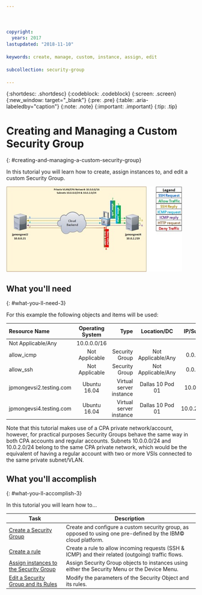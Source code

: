 ```yaml
---



copyright:
  years: 2017
lastupdated: "2018-11-10"

keywords: create, manage, custom, instance, assign, edit

subcollection: security-group

---
```


{:shortdesc: .shortdesc}
{:codeblock: .codeblock}
{:screen: .screen}
{:new_window: target="_blank"}
{:pre: .pre}
{:table: .aria-labeledby="caption"}
{:note: .note}
{:important: .important}
{:tip: .tip}

# Creating and Managing a Custom Security Group
{: #creating-and-managing-a-custom-security-group}

In this tutorial you will learn how to create, assign instances to, and edit a custom Security Group.

![Custom Security Group](./images/goal.jpg)

## What you'll need
{: #what-you-ll-need-3}

For this example the following objects and items will be used:

| Resource Name  | Operating System | Type | Location/DC | IP/Subnet |
|:------------- |:---------------:| -------------:| :---------------:| ---------------:|
| Not Applicable/Any | 10.0.0.0/16 |
| allow_icmp | Not Applicable  | Security Group | Not Applicable/Any | 0.0.0.0/0 |
| allow_ssh | Not Applicable | Security Group | Not Applicable/Any | 0.0.0.0/0 |
|jpmongevsi2.testing.com | Ubuntu 16.04 | Virtual server instance | Dallas 10 Pod 01 | 10.0.0.21 |
|jpmongevsi4.testing.com | Ubuntu 16.04 | Virtual server instance |	Dallas 10 Pod 01	| 10.0.2.219 |


Note that this tutorial makes use of a CPA private network/account, however, for practical purposes Security Groups behave the same way in both CPA accounts and regular accounts. Subnets 10.0.0.0/24 and 10.0.2.0/24 belong to the same CPA private network, which would be the equivalent of having a regular account with two or more VSIs connected to the same private subnet/VLAN.


## What you'll accomplish
{: #what-you-ll-accomplish-3}

In this tutorial you will learn how to...

Task  | Description
------------- | -------------
[Create a Security Group](/docs/infrastructure/security-groups?topic=security-groups-creating-a-security-group) | Create and configure a custom security group, as opposed to using one pre-defined by the IBM© cloud platform.
[Create a rule](/docs/infrastructure/security-groups?topic=security-groups-creating-a-new-rule) | Create a rule to allow incoming requests (SSH & ICMP) and their related (outgoing) traffic flows.
[Assign instances to the Security Group](/docs/infrastructure/security-groups?topic=security-groups-assigning-instances-to-the-security-group) | Assign Security Group objects to instances using either the Security Menu or the Device Menu.
[Edit a Security Group and its Rules](/docs/infrastructure/security-groups?topic=security-groups-editing-a-security-group) | Modify the parameters of the Security Object and its rules.
